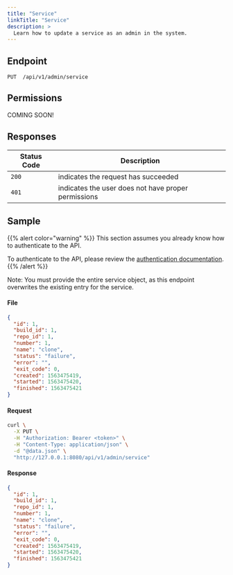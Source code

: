 ```yaml
---
title: "Service"
linkTitle: "Service"
description: >
  Learn how to update a service as an admin in the system.
---
```


## Endpoint

```
PUT  /api/v1/admin/service
```

## Permissions

COMING SOON!

## Responses

| Status Code | Description                                         |
| ----------- | --------------------------------------------------- |
| `200`       | indicates the request has succeeded                 |
| `401`       | indicates the user does not have proper permissions |

## Sample

{{% alert color="warning" %}}
This section assumes you already know how to authenticate to the API.

To authenticate to the API, please review the [authentication documentation](/docs/reference/api/authentication/).
{{% /alert %}}

Note: You must provide the entire service object, as this endpoint overwrites the
existing entry for the service.

#### File

```json
{
  "id": 1,
  "build_id": 1,
  "repo_id": 1,
  "number": 1,
  "name": "clone",
  "status": "failure",
  "error": "",
  "exit_code": 0,
  "created": 1563475419,
  "started": 1563475420,
  "finished": 1563475421
}
```

#### Request

```sh
curl \
  -X PUT \
  -H "Authorization: Bearer <token>" \
  -H "Content-Type: application/json" \
  -d "@data.json" \
  "http://127.0.0.1:8080/api/v1/admin/service"
```

#### Response

```json
{
  "id": 1,
  "build_id": 1,
  "repo_id": 1,
  "number": 1,
  "name": "clone",
  "status": "failure",
  "error": "",
  "exit_code": 0,
  "created": 1563475419,
  "started": 1563475420,
  "finished": 1563475421
}
```

